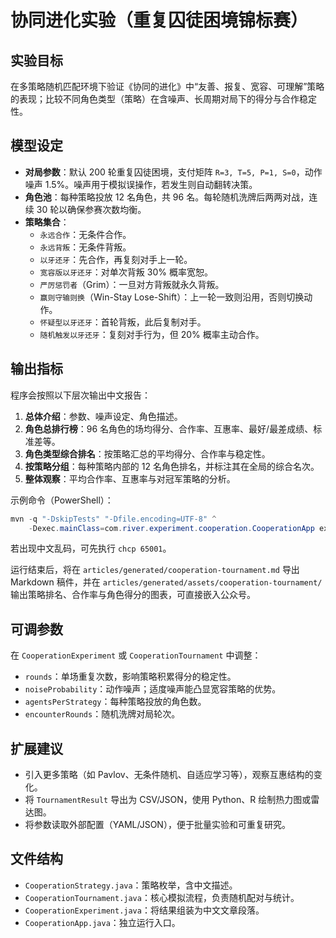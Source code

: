 # 协同进化实验（重复囚徒困境锦标赛）

## 实验目标

在多策略随机匹配环境下验证《协同的进化》中“友善、报复、宽容、可理解”策略的表现；比较不同角色类型（策略）在含噪声、长周期对局下的得分与合作稳定性。

## 模型设定

- **对局参数**：默认 200 轮重复囚徒困境，支付矩阵 `R=3, T=5, P=1, S=0`，动作噪声 1.5%。噪声用于模拟误操作，若发生则自动翻转决策。
- **角色池**：每种策略投放 12 名角色，共 96 名。每轮随机洗牌后两两对战，连续 30 轮以确保参赛次数均衡。
- **策略集合**：
  - `永远合作`：无条件合作。
  - `永远背叛`：无条件背叛。
  - `以牙还牙`：先合作，再复刻对手上一轮。
  - `宽容版以牙还牙`：对单次背叛 30% 概率宽恕。
  - `严厉惩罚者`（Grim）：一旦对方背叛就永久背叛。
  - `赢则守输则换`（Win-Stay Lose-Shift）：上一轮一致则沿用，否则切换动作。
  - `怀疑型以牙还牙`：首轮背叛，此后复制对手。
  - `随机触发以牙还牙`：复刻对手行为，但 20% 概率主动合作。

## 输出指标

程序会按照以下层次输出中文报告：

1. **总体介绍**：参数、噪声设定、角色描述。
2. **角色总排行榜**：96 名角色的场均得分、合作率、互惠率、最好/最差成绩、标准差等。
3. **角色类型综合排名**：按策略汇总的平均得分、合作率与稳定性。
4. **按策略分组**：每种策略内部的 12 名角色排名，并标注其在全局的综合名次。
5. **整体观察**：平均合作率、互惠率与对冠军策略的分析。

示例命令（PowerShell）：

```powershell
mvn -q "-DskipTests" "-Dfile.encoding=UTF-8" ^
    -Dexec.mainClass=com.river.experiment.cooperation.CooperationApp exec:java
```

若出现中文乱码，可先执行 `chcp 65001`。

运行结束后，将在 `articles/generated/cooperation-tournament.md` 导出 Markdown 稿件，并在 `articles/generated/assets/cooperation-tournament/` 输出策略排名、合作率与角色得分的图表，可直接嵌入公众号。

## 可调参数

在 `CooperationExperiment` 或 `CooperationTournament` 中调整：

- `rounds`：单场重复次数，影响策略积累得分的稳定性。
- `noiseProbability`：动作噪声；适度噪声能凸显宽容策略的优势。
- `agentsPerStrategy`：每种策略投放的角色数。
- `encounterRounds`：随机洗牌对局轮次。

## 扩展建议

- 引入更多策略（如 Pavlov、无条件随机、自适应学习等），观察互惠结构的变化。
- 将 `TournamentResult` 导出为 CSV/JSON，使用 Python、R 绘制热力图或雷达图。
- 将参数读取外部配置（YAML/JSON），便于批量实验和可重复研究。

## 文件结构

- `CooperationStrategy.java`：策略枚举，含中文描述。
- `CooperationTournament.java`：核心模拟流程，负责随机配对与统计。
- `CooperationExperiment.java`：将结果组装为中文文章段落。
- `CooperationApp.java`：独立运行入口。
